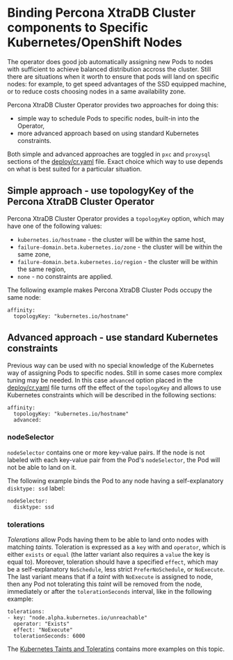 Binding Percona XtraDB Cluster components to Specific Kubernetes/OpenShift Nodes
================================================================================

The operator does good job automatically assigning new Pods to nodes with sufficient to achieve balanced distribution accross the cluster. Still there are situations when it worth to ensure that pods will land on specific nodes: for example, to get speed advantages of the SSD equipped machine, or to reduce costs choosing nodes in a same availability zone.

Percona XtraDB Cluster Operator provides two approaches for doing this:

* simple way to schedule Pods to specific nodes, built-in into the Operator,
* more advanced approach based on using standard Kubernetes constraints. 


Both simple and advanced approaches are toggled in ``pxc`` and ``proxysql`` sections of the [deploy/cr.yaml](https://github.com/Percona-Lab/percona-xtradb-cluster-operator/blob/master/deploy/cr.yaml) file. Exact choice which way to use depends on what is best suited for a particular situation. 

## Simple approach - use topologyKey of the Percona XtraDB Cluster Operator 

Percona XtraDB Cluster Operator provides a ``topologyKey`` option, which may have one of the following values:

* ``kubernetes.io/hostname`` - the cluster will be within the same host,
* ``failure-domain.beta.kubernetes.io/zone`` - the cluster will be within the same zone,
* ``failure-domain.beta.kubernetes.io/region`` - the cluster will be within the same region,
* ``none`` - no constraints are applied.

The following example makes Percona XtraDB Cluster Pods occupy the same node:

   ```
   affinity:
     topologyKey: "kubernetes.io/hostname"
   ```
   
## Advanced approach - use standard Kubernetes constraints

Previous way can be used with no special knowledge of the Kubernetes way of assigning Pods to specific nodes. Still in some cases more complex tuning may be needed. In this case ``advanced`` option placed in the [deploy/cr.yaml](https://github.com/Percona-Lab/percona-xtradb-cluster-operator/blob/master/deploy/cr.yaml) file turns off the effect of the ``topologyKey`` and allows to use Kubernetes constraints which will be described in the following sections:

   ```
   affinity:
     topologyKey: "kubernetes.io/hostname"
     advanced:
   ```

### nodeSelector

``nodeSelector`` contains one or more key-value pairs. If the node is not labeled with each key-value pair from the Pod's ``nodeSelector``, the Pod will not be able to land on it.

The following example binds the Pod to any node having a self-explanatory ``disktype: ssd`` label:

   ```
   nodeSelector:
     disktype: ssd
   ```

### tolerations

*Tolerations* allow Pods having them to be able to land onto nodes with matching *taints*. Toleration is expressed as a ``key`` with and ``operator``, which is either ``exists`` or ``equal`` (the latter variant also requires a ``value`` the key is equal to). Moreover, toleration should have a specified ``effect``, which may be a self-explanatory ``NoSchedule``, less strict ``PreferNoSchedule``, or ``NoExecute``. The last variant means that if a *taint* with ``NoExecute`` is assigned to node, then any Pod not tolerating this *taint* will be removed from the node, immediately or after the ``tolerationSeconds`` interval, like in the following example:

   ```
   tolerations: 
   - key: "node.alpha.kubernetes.io/unreachable"
     operator: "Exists"
     effect: "NoExecute"
     tolerationSeconds: 6000
   ```

The [Kubernetes Taints and Toleratins](https://kubernetes.io/docs/concepts/configuration/taint-and-toleration/) contains more examples on this topic.
